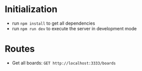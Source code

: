 # Initialization

* run `npm install` to get all dependencies
* run `npm run dev` to execute the server in development mode

# Routes

* Get all boards:
`GET http://localhost:3333/boards`
